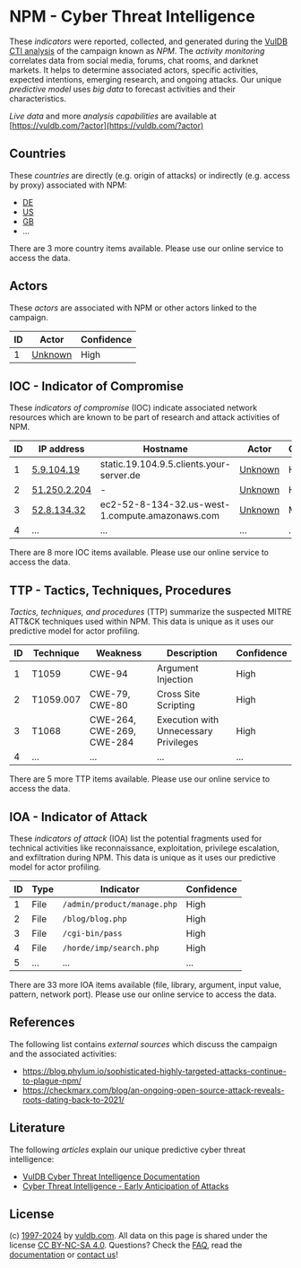 # NPM - Cyber Threat Intelligence

These _indicators_ were reported, collected, and generated during the [VulDB CTI analysis](https://vuldb.com/?kb.cti) of the campaign known as _NPM_. The _activity monitoring_ correlates data from social media, forums, chat rooms, and darknet markets. It helps to determine associated actors, specific activities, expected intentions, emerging research, and ongoing attacks. Our unique _predictive model_ uses _big data_ to forecast activities and their characteristics.

_Live data_ and more _analysis capabilities_ are available at [https://vuldb.com/?actor](https://vuldb.com/?actor)

## Countries

These _countries_ are directly (e.g. origin of attacks) or indirectly (e.g. access by proxy) associated with NPM:

* [DE](https://vuldb.com/?country.de)
* [US](https://vuldb.com/?country.us)
* [GB](https://vuldb.com/?country.gb)
* ...

There are 3 more country items available. Please use our online service to access the data.

## Actors

These _actors_ are associated with NPM or other actors linked to the campaign.

ID | Actor | Confidence
-- | ----- | ----------
1 | [Unknown](https://vuldb.com/?actor.unknown) | High

## IOC - Indicator of Compromise

These _indicators of compromise_ (IOC) indicate associated network resources which are known to be part of research and attack activities of NPM.

ID | IP address | Hostname | Actor | Confidence
-- | ---------- | -------- | ----- | ----------
1 | [5.9.104.19](https://vuldb.com/?ip.5.9.104.19) | static.19.104.9.5.clients.your-server.de | [Unknown](https://vuldb.com/?actor.unknown) | High
2 | [51.250.2.204](https://vuldb.com/?ip.51.250.2.204) | - | [Unknown](https://vuldb.com/?actor.unknown) | High
3 | [52.8.134.32](https://vuldb.com/?ip.52.8.134.32) | ec2-52-8-134-32.us-west-1.compute.amazonaws.com | [Unknown](https://vuldb.com/?actor.unknown) | Medium
4 | ... | ... | ... | ...

There are 8 more IOC items available. Please use our online service to access the data.

## TTP - Tactics, Techniques, Procedures

_Tactics, techniques, and procedures_ (TTP) summarize the suspected MITRE ATT&CK techniques used within NPM. This data is unique as it uses our predictive model for actor profiling.

ID | Technique | Weakness | Description | Confidence
-- | --------- | -------- | ----------- | ----------
1 | T1059 | CWE-94 | Argument Injection | High
2 | T1059.007 | CWE-79, CWE-80 | Cross Site Scripting | High
3 | T1068 | CWE-264, CWE-269, CWE-284 | Execution with Unnecessary Privileges | High
4 | ... | ... | ... | ...

There are 5 more TTP items available. Please use our online service to access the data.

## IOA - Indicator of Attack

These _indicators of attack_ (IOA) list the potential fragments used for technical activities like reconnaissance, exploitation, privilege escalation, and exfiltration during NPM. This data is unique as it uses our predictive model for actor profiling.

ID | Type | Indicator | Confidence
-- | ---- | --------- | ----------
1 | File | `/admin/product/manage.php` | High
2 | File | `/blog/blog.php` | High
3 | File | `/cgi-bin/pass` | High
4 | File | `/horde/imp/search.php` | High
5 | ... | ... | ...

There are 33 more IOA items available (file, library, argument, input value, pattern, network port). Please use our online service to access the data.

## References

The following list contains _external sources_ which discuss the campaign and the associated activities:

* https://blog.phylum.io/sophisticated-highly-targeted-attacks-continue-to-plague-npm/
* https://checkmarx.com/blog/an-ongoing-open-source-attack-reveals-roots-dating-back-to-2021/

## Literature

The following _articles_ explain our unique predictive cyber threat intelligence:

* [VulDB Cyber Threat Intelligence Documentation](https://vuldb.com/?kb.cti)
* [Cyber Threat Intelligence - Early Anticipation of Attacks](https://www.scip.ch/en/?labs.20201022)

## License

(c) [1997-2024](https://vuldb.com/?kb.changelog) by [vuldb.com](https://vuldb.com/?kb.about). All data on this page is shared under the license [CC BY-NC-SA 4.0](https://creativecommons.org/licenses/by-nc-sa/4.0/). Questions? Check the [FAQ](https://vuldb.com/?kb.faq), read the [documentation](https://vuldb.com/?kb) or [contact us](https://vuldb.com/?contact)!
